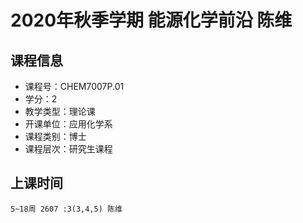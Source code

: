 # 2020年秋季学期 能源化学前沿 陈维






## 课程信息

- 课程号：CHEM7007P.01
- 学分：2
- 教学类型：理论课
- 开课单位：应用化学系
- 课程类别：博士
- 课程层次：研究生课程

## 上课时间

```
5~18周 2607 :3(3,4,5) 陈维
```

